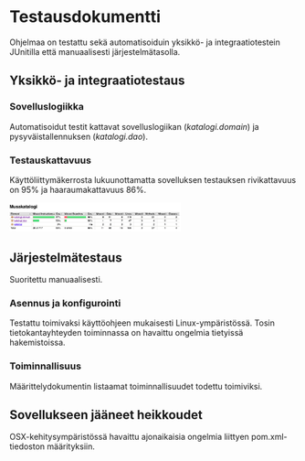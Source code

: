 # Testausdokumentti

Ohjelmaa on testattu sekä automatisoiduin yksikkö- ja integraatiotestein JUnitilla että manuaalisesti järjestelmätasolla.

## Yksikkö- ja integraatiotestaus

### Sovelluslogiikka

Automatisoidut testit kattavat sovelluslogiikan (_katalogi.domain_) ja pysyväistallennuksen (_katalogi.dao_).

### Testauskattavuus

Käyttöliittymäkerrosta lukuunottamatta sovelluksen testauksen rivikattavuus on 95% ja haaraumakattavuus 86%.

<img src="https://raw.githubusercontent.com/SuloKM/ot-harjoitustyo/master/dokumentaatio/kuvat/testauskattavuus.png" width="300">

## Järjestelmätestaus

Suoritettu manuaalisesti.

### Asennus ja konfigurointi

Testattu toimivaksi käyttöohjeen mukaisesti Linux-ympäristössä. Tosin tietokantayhteyden toiminnassa on havaittu ongelmia tietyissä hakemistoissa.

### Toiminnallisuus

Määrittelydokumentin listaamat toiminnallisuudet todettu toimiviksi.

## Sovellukseen jääneet heikkoudet

OSX-kehitysympäristössä havaittu ajonaikaisia ongelmia liittyen pom.xml-tiedoston määrityksiin.
